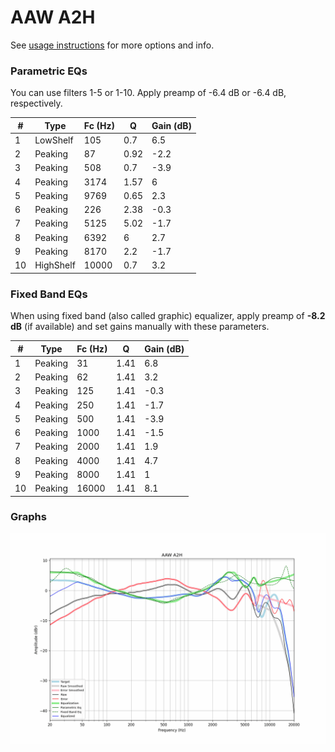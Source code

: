 # AAW A2H
See [usage instructions](https://github.com/jaakkopasanen/AutoEq#usage) for more options and info.

### Parametric EQs
You can use filters 1-5 or 1-10. Apply preamp of -6.4 dB or -6.4 dB, respectively.

|   # | Type      |   Fc (Hz) |    Q |   Gain (dB) |
|-----|-----------|-----------|------|-------------|
|   1 | LowShelf  |       105 | 0.7  |         6.5 |
|   2 | Peaking   |        87 | 0.92 |        -2.2 |
|   3 | Peaking   |       508 | 0.7  |        -3.9 |
|   4 | Peaking   |      3174 | 1.57 |         6   |
|   5 | Peaking   |      9769 | 0.65 |         2.3 |
|   6 | Peaking   |       226 | 2.38 |        -0.3 |
|   7 | Peaking   |      5125 | 5.02 |        -1.7 |
|   8 | Peaking   |      6392 | 6    |         2.7 |
|   9 | Peaking   |      8170 | 2.2  |        -1.7 |
|  10 | HighShelf |     10000 | 0.7  |         3.2 |

### Fixed Band EQs
When using fixed band (also called graphic) equalizer, apply preamp of **-8.2 dB** (if available) and set gains manually with these parameters.

|   # | Type    |   Fc (Hz) |    Q |   Gain (dB) |
|-----|---------|-----------|------|-------------|
|   1 | Peaking |        31 | 1.41 |         6.8 |
|   2 | Peaking |        62 | 1.41 |         3.2 |
|   3 | Peaking |       125 | 1.41 |        -0.3 |
|   4 | Peaking |       250 | 1.41 |        -1.7 |
|   5 | Peaking |       500 | 1.41 |        -3.9 |
|   6 | Peaking |      1000 | 1.41 |        -1.5 |
|   7 | Peaking |      2000 | 1.41 |         1.9 |
|   8 | Peaking |      4000 | 1.41 |         4.7 |
|   9 | Peaking |      8000 | 1.41 |         1   |
|  10 | Peaking |     16000 | 1.41 |         8.1 |

### Graphs
![](./AAW%20A2H.png)

